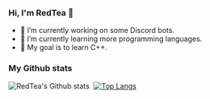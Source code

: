 ### Hi, I'm RedTea 👋

- 🔭 I’m currently working on some Discord bots.
- 🌱 I’m currently learning more programming languages.
- 🥅 My goal is to learn C++.

### My Github stats
![RedTea's Github stats](https://github-readme-stats.vercel.app/api?username=redteadeveloper&show_icons=true&theme=tokyonight)&nbsp;
[![Top Langs](https://github-readme-stats.vercel.app/api/top-langs/?username=redteadeveloper&theme=tokyonight)](https://github.com/anuraghazra/github-readme-stats)
